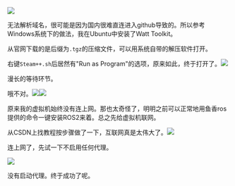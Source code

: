 ![](https://cdn.nlark.com/yuque/0/2025/png/61472747/1760275152807-4fae561b-d4d8-4716-ac59-2bcd6630529f.png)

无法解析域名，很可能是因为国内很难直连进入github导致的。所以参考Windows系统下的做法，我在Ubuntu中安装了Watt Toolkit。

从官网下载的是后缀为`.tgz`的压缩文件，可以用系统自带的解压软件打开。

右键`Steam++.sh`后居然有"Run as Program"的选项，原来如此，终于打开了。![](https://cdn.nlark.com/yuque/0/2025/png/61472747/1760275353845-5bad12f9-cc22-4da1-a46b-b5c421f3b7d1.png)

漫长的等待环节。

哦不对。![](https://cdn.nlark.com/yuque/0/2025/png/61472747/1760275728880-b2e149ec-c56b-4045-a86c-fc3078173c2f.png)![](https://cdn.nlark.com/yuque/0/2025/png/61472747/1760275504168-b45c619a-8b21-480e-85d9-f4f90ff6404c.png)

原来我的虚拟机始终没有连上网。那也太奇怪了，明明之前可以正常地用鱼香ros提供的命令一键安装ROS2来着。总之先给虚拟机联网。

从CSDN上找教程按步骤做了一下，互联网真是太伟大了。![](https://cdn.nlark.com/yuque/0/2025/png/61472747/1760276277680-bc9f07c9-b611-4b20-8e97-2b318daeaf85.png)

连上网了，先试一下不启用任何代理。

![](https://cdn.nlark.com/yuque/0/2025/png/61472747/1760276455308-021c50ba-0d8f-45fb-96b0-b3ef7a065785.png)

没有启动代理。终于成功了呢。

